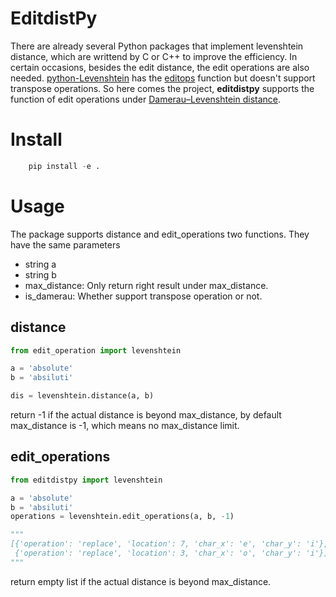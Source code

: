  # EditdistPy

 There are already several Python packages that implement levenshtein distance, which are writtend by C or C++ to improve the efficiency. In certain occasions, besides the edit distance, the edit operations are also needed. [python-Levenshtein](https://pypi.org/project/python-Levenshtein/) has the [editops](https://rawgit.com/ztane/python-Levenshtein/master/docs/Levenshtein.html#Levenshtein-editops) function but doesn't support transpose operations. So here comes the project, **editdistpy** supports the function of edit operations under [Damerau–Levenshtein distance](https://en.wikipedia.org/wiki/Damerau%E2%80%93Levenshtein_distance).


# Install 
```python
    pip install -e .
```

# Usage
The package supports distance and edit_operations two functions. They have the same parameters  
- string a
- string b
- max_distance: Only return right result under max_distance.
- is_damerau: Whether support transpose operation or not.

## distance
```python
from edit_operation import levenshtein

a = 'absolute'
b = 'absiluti'

dis = levenshtein.distance(a, b)
```
return -1 if the actual distance is beyond max_distance, by default max_distance is -1, which means no max_distance limit.

## edit_operations

```python
from editdistpy import levenshtein

a = 'absolute'
b = 'absiluti'
operations = levenshtein.edit_operations(a, b, -1)

"""
[{'operation': 'replace', 'location': 7, 'char_x': 'e', 'char_y': 'i'}, 
 {'operation': 'replace', 'location': 3, 'char_x': 'o', 'char_y': 'i'}]
"""
```
return empty list if the actual distance is beyond max_distance.
